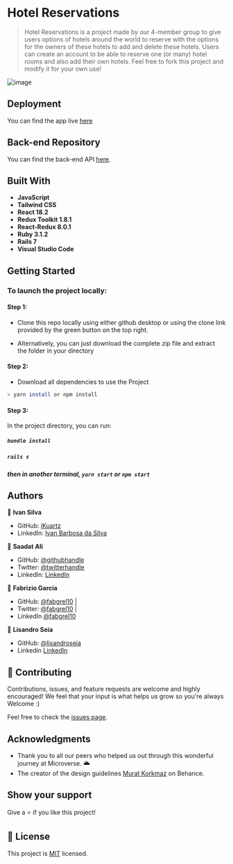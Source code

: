# Hotel Reservations

> Hotel Reservations is a project made by our 4-member group to give users options of hotels around the world to reserve with the options for the owners of these hotels to add and delete these hotels. Users can create an account to be able to reserve one (or many) hotel rooms and also add their own hotels. Feel free to fork this project and modify it for your own use!

![image]()


## Deployment

You can find the app live [here]()

## Back-end Repository

You can find the back-end API [here](https://rails-hotels-api.herokuapp.com/).

## Built With

- **JavaScript**
- **Tailwind CSS**
- **React 18.2**
- **Redux Toolkit 1.8.1**
- **React-Redux 8.0.1**
- **Ruby 3.1.2**
- **Rails 7**
- **Visual Studio Code**

## Getting Started

### To launch the project locally:

#### Step 1:

- Clone this repo locally using either github desktop or using the clone link provided by the green button on the top right.

- Alternatively, you can just download the complete zip file and extract the folder in your directory

#### Step 2:

- Download all dependencies to use the Project

```bash
> yarn install or npm install
```

#### Step 3:

In the project directory, you can run:

##### `bundle install`
##### `rails s`
##### then in another terminal, `yarn start` or `npm start`

## Authors

👤 **Ivan Silva**
- GitHub: [iKuartz](https://github.com/iKuartz)
- LinkedIn: [Ivan Barbosa da Silva](https://www.linkedin.com/in/i-b-silva/)

👤 **Saadat Ali**

- GitHub: [@githubhandle](https://github.com/Saadat123456)
- Twitter: [@twitterhandle](https://twitter.com/Saadat02021999)
- LinkedIn: [LinkedIn](https://www.linkedin.com/in/saadatali1999/)

👤 **Fabrizio Garcia**

- GitHub: [@fabgrel10](https://github.com/fabgrel10)           |
- Twitter: [@fabgrel10](https://twitter.com/fabgrel10)          |
- LinkedIn [@fabgrel10](https://www.linkedin.com/in/fabgrel10/)

👤 **Lisandro Seia**

 - GitHub: [@lisandroseia](https://github.com/lisandroseia)
 - Linkedin [LinkedIn](https://www.linkedin.com/in/lisandro-seia-295120225/)

## 🤝 Contributing

Contributions, issues, and feature requests are welcome and highly encouraged!
We feel that your input is what helps us grow so you're always Welcome :)

Feel free to check the [issues page](../../issues/).

## Acknowledgments

- Thank you to all our peers who helped us out through this wonderful journey at Microverse. 🌥️
- The creator of the design guidelines [Murat Korkmaz](https://www.behance.net/muratk) on Behance.

## Show your support

Give a ⭐️ if you like this project!

## 📝 License

This project is [MIT](./MIT.md) licensed.
